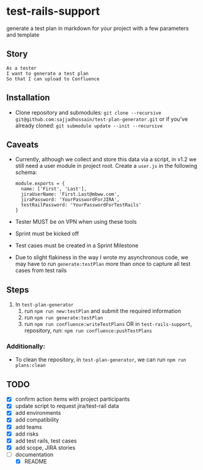 # test-rails-support

generate a test plan in markdown for your project with a few parameters and template

## Story

```gherkin
As a tester  
I want to generate a test plan  
So that I can upload to Confluence  
```

## Installation

* Clone repository and submodules: `git clone --recursive git@github.com:sajjadhossain/test-plan-generator.git` or if you've already cloned: `git submodule update --init --recursive`

## Caveats

* Currently, although we collect and store this data via a script, in v1.2 we still need a user module in project root. Create a `user.js` in the following schema:

  ```
  module.exports = {
    name: ['First', 'Last'],
    jiraUserName: 'First.Last@mbww.com',
    jiraPassword: 'YourPasswordForJIRA',
    testRailPassword: 'YourPasswordForTestRails'
  }
  ```
* Tester MUST be on VPN when using these tools
* Sprint must be kicked off
* Test cases must be created in a Sprint Milestone
* Due to slight flakiness in the way I wrote my asynchronous code, we may have to run `generate:testPlan` more than once to capture all test cases from test rails

## Steps

1. In `test-plan-generator`
    1. run `npm run new:testPlan` and submit the required information
    2. run `npm run generate:testPlan`
    3. run `npm run confluence:writeTestPlans` OR in `test-rails-support`, repository, run: `npm run confluence:pushTestPlans`

### Additionally:

* To clean the repository, in `test-plan-generator`, we can run `npm run plans:clean`

## TODO
- [x] confirm action items with project participants
- [x] update script to request jira/test-rail data
- [x] add environments
- [x] add compatibility
- [x] add teams
- [x] add risks
- [x] add test rails, test cases
- [x] add scope, JIRA stories
- [ ] documentation
  - [x] README
